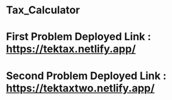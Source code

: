 # Tax_Calculator
# First Problem Deployed Link : https://tektax.netlify.app/
# Second Problem Deployed Link : https://tektaxtwo.netlify.app/
